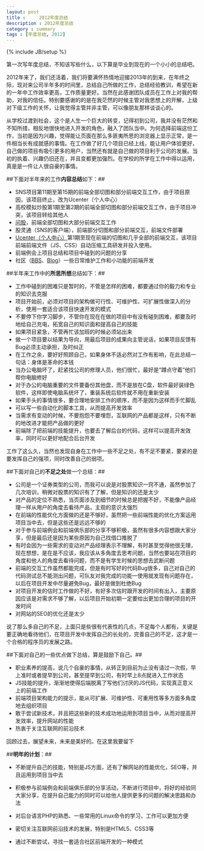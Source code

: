 ```yaml
---
layout: post
title : 	2012年度总结
description : 2012年度总结
category : summary
tags : [年度总结, 2012]
---
```

{% include JB/setup %}

第一次写年度总结，不知该写些什么，以下算是毕业到现在的一个小小的总结吧。

2012年来了，我们还活着，我们将要满怀热情地迎接2013年的到来，在年终之际，现对来公司半年多的时间里，总结自己所做的工作，总结经验教训，希望在新的一年中工作效率更高，工作质量更好。当然在此感谢团队成员在工作上对我的帮助，对我的信任。特别要感谢的的是在我茫然的时候主管对我思想上的开解，上级对下级工作的关怀，让我觉得主管并非主管，可以像朋友那样谈谈心的。

从学校过渡到社会，这个是人生一个巨大的转变，记得初到公司，我并没有茫然和不知所措，相反地很快地进入开发的角色，融入了团队当中。为何选择前端这份工作，当初是因为兴趣，觉得能让页面在那么多匪夷所思的浏览器上显示正常，是一件相当长有成就感的事情。在工作做了好几个项目已经上线，能让用户体验更好，自己做的项目有吸引更多的用户，当然还有就是自己做的项目利于公司的发展。当初的执着、兴趣仍旧还在，并且变都更加强烈。在学校的所学在工作中得以运用，真是是一件让人很自豪的事情。

##下面对半年来的工作**内容总结**如下：##

* SNS项目第11期至第15期的前端全部切图和部分前端交互工作，由于项目原因，该项目终止，改为Ucenter（个人中心）	
* 高校模拟炒股第1期至第2期的前端全部切图和部分前端交互工作，由于项目冲突，该项目转给其他人		
* [问股](http://ask.10jqka.com.cn/)，前端全部切图和大部分前端交互工作		
* 股灵通（SNS的客户端），前端部分切图和部分前端交互，前端文件部署	
* [Ucenter（个人中心）](http://t.10jqka.com.cn/127750329)第1期至现在前端的切图和几乎全部的前端交互，该项目前端前端文件（JS、CSS）自动压缩工具研发并投入使用。	
* 前端例会上项目总结和项目中碰到的问题的分享	
* 社区（[BBS](http://bbs.10jqka.com.cn/)、[Blog](http://blog.10jqka.com.cn/)）一些日常维护工作和小功能的前端开发	

##半年来工作中的**所思所想**总结如下：##

* 工作中碰到的困难只是暂时的，不管是怎样的困难，都要通过你的毅力和专业的知识去克服	
* 项目开始前，必须对项目的架构做可行性、可维护性、可扩展性做深入的分析，使用一套适合该项目快速开发的模式	
* 不要停下你学习脚步，不管你在现在在做的项目中有没有碰到困难，都要及时地给自己充电，拓宽自己的知识面和提高自己的技能	
* 如果项目紧急，不管再忙该加班的时候必须站出来	
* 做一个项目要以结果为导向，用最后项目的成果向主管说话，如果项目反馈有Bug必须主动承担，及时纠正		
* 在工作之余，要好好照顾自己，如果身体不适必然对工作有影响，在此总结一句话：身体是革命的本钱		
* 当办公电脑坏了，赶紧找公司的修理人员，他们很忙，最好是“蹲点守着”他们帮你电脑修好
* 对于办公的电脑重要的文件要备份其他盘，而不是放在C盘，软件最好装绿色软件，这样即使电脑系统坏了，重装系统后软件就不用在重新安装	
* 如果手头的事情很多，要合理地安排工作的顺序，而不是因为这样而手忙脚乱	
* 可以写一些自动化的脚本工具，从而提高开发效率	
* 当需求有变动的时候，不要抱怨不要埋怨，互联网的产品都是这样，只有不断的地改进才能把产品做的更好	
* 前端除了把前端的技能提升，也要去了解后台的代码，这样可以提高开发效率，同时可以更好地配合后台开发	

工作了这么久，当然也发现自身在工作中一些不足之处，有不足不要紧，要紧的是要发挥自己的强项，同时改善自己的弱项。


##下面对自己的**不足之处**做一个总结：##

* 公司是一个证券类型的公司，而我可以说是对股票知识一窍不通，虽然参加了几次培训，稍微对股票的知识有了了解，但是知识的还是太少	
* 对产品的定位不熟悉，当页面涉及到细节的时候总是把握不好，不能像产品经理一样从用户的角度去看待产品，主观的意识太强烈	
* 在前端的性能优化方面做的还是不够好，虽然把一些前端性能的优化方案运用项目当中去，但是这些还是远远不够的	
* 对于参与前端例会和前端俱乐部的分享不够积极，虽然有很多内容想跟大家分享，但是最后还是因为某些原因为自己找借口推脱了	
* 有时会因为一些需求的变动对产品经理表示不理解，有时甚至觉得他很无理，现在想想，是在是不应该，我应该从多角度去思考问题，当然也要站在项目的角度和他人的角度去看待问题，而不是有学生时候的思想去武断问题	
* 前端的交互工作虽然都能完成，但是有时写好的代码Bug很多，自己对自己的代码测试总不能测出问题，可队友对我完成的功能一使用就发现有问题存在，以后在项目开发中尽量避免Bug，最好是做到杜绝Bug	
* 对项目开发的估时工作做的不好，有好多次估时跟开发的时间有出入，主要原因应该是对需求不够了解，以后项目开始初期一定要给出更加合理的项目的开发时间
* 对网站的SEO的优化还是太少	

说了那么多自己的不足，上面只是些很有代表性的几点，不足每个人都有，关键是要正确地看待他们，在项目开发中发挥自己的长处的，完善自己的不足，这才是一个合格的程序员的发展之路。

##下面对自己的一些优点做下总结，算是鼓励下自己。##

* 职业素养的提高，说几个自豪的事情，从转正到目前为止没有请过一次假，早上准时或者提早到公司，甚至提早到公司，有时早上8点就进入工作状态	
* JS技能的提升，渐渐地使得后端脱离了写他们讨厌的JS代码，实现真正意义上的前端工作	
* 前端项目架构能力的提示，能从可扩展、可维护性、可重用性等多方面多角度地去组织项目	
* 敢于尝试新技术，并且把这些新的技术成功地运用到项目当中，从而对提高开发效率，提升网站的性能	
* 热衷于关注互联网的前沿技术	


回顾过去，展望未来，未来是美好的。在这里我要留下

##**明年的计划**：##

* 不断提升自己的技能，特别是JS方面，还有了解网站的性能优化，SEO等，并且运用到项目当中去			

* 积极参与前端例会和前端俱乐部的分享活动，不断进行项目中，将好的经验同大家分享，在提升自己能力的同时可以给他人提供更多的问题的解决思路和办法	

* 对后台语言PHP的熟悉、一些常用的Linux命令的学习，工作可以更加方便		

* 密切关注互联网前沿技术的发展，特别是HTML5、CSS3等		
	
* 通过不断尝试，寻找一套适合社区前端开发的一种模式			
